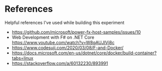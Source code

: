 


# References

Helpful references I've used while building this experiment
- https://github.com/microsoft/power-fx-host-samples/issues/10
- Web Development with F# on .NET Core https://www.youtube.com/watch?v=W8qAUJIVj8c
- https://www.codesuji.com/2020/03/08/F-and-Docker/
- https://docs.microsoft.com/en-us/dotnet/core/docker/build-container?tabs=linux
- https://stackoverflow.com/a/60132230/893991
